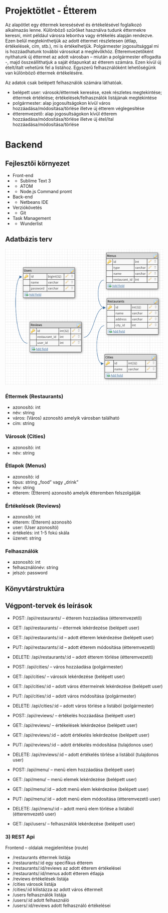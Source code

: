 # Projektötlet - Étterem
Az alapötlet egy éttermek keresésével és értékelésével foglalkozó alkalmazás lenne. Különböző szűrőket használva tudunk éttermekre keresni, mint például városra lebontva vagy értékelés alapján rendezve. Ezen belül megtekinthetjük az adott éttermet részletesen (étlap, értékelések, cím, stb.), mi is értékelhetjük.
Polgármester jogosultsággal mi is hozzáadhatunk további városokat a meglévőkhöz. Étteremvezetőként nyithatunk új éttermet az adott városban – miután a polgármester elfogadta -, majd összeállíthatjuk a saját étlapunkat az étterem számára. Ezen kívül új ételt/italt vehetünk fel a listához. Egyszerű felhasználóként lehetőségünk van különböző éttermek értékelésére.

Az adatok csak belépett felhasználók számára láthatóak.
*  belépett user: városok/éttermek keresése, ezek részletes megtekintése; éttermek értélelése; értékelések/felhasználók listájának megtekintése
*  polgármester: alap jogosultságokon kívül város hozzáadása/módosítása/törlése illetve új étterem véglegesítése
*  étteremvezető: alap jogosultságokon kívül étterem hozzáadása/módosítása/törlése illetve új étel/ital hozzáadása/módosítása/törlése

# Backend

## Fejlesztői környezet
*  Front-end
*  - Sublime Text 3
*  - ATOM
*  - Node.js Command promt
*  Back-end
*  - Netbeans IDE
*  Verziókövetés
*  - Git
*  Task Management
*  - Wunderlist

## Adatbázis terv
![alt text](https://raw.githubusercontent.com/Tremx389/restaurant/master/db.png)

### Éttermek (Restaurants)
*	azonosító: int
*	név: string
*	város: (Város) azonosító		amelyik városban található
*	cím: string

### Városok (Cities)
*	azonosító: int
*	név: string

### Étlapok (Menus)
*	azonosító: id
*	típus: string		„food” vagy „drink”
*	név: string
*	étterem: (Étterem) azonosító		amelyik étteremben felszolgálják

### Értékelések (Reviews)
*	azonosító: int
*	étterem: (Étterem) azonosító
*	user: (User azonosító)
*	értékelés: int		1-5 fokú skála
*	üzenet: string

### Felhasználók
*	azonosító: int
*	felhasználónév: string
*	jelszó: password

## Könyvtárstruktúra

## Végpont-tervek és leírások
*	POST: /api/restaurants/ – étterem hozzáadása (étteremvezető)
*	GET: /api/restaurants/ – éttermek lekérdezése (belépett user)
*	GET: /api/restaurants/:id – adott étterem lekérdezése (belépett user)
*	PUT: /api/restaurants/:id – adott étterem módosítása (étteremvezető)
*	DELETE: /api/restaurants/:id – adott étterem törlése (étteremvezető)

*	POST: /api/cities/ – város hozzáadása (polgármester)
*	GET: /api/cities/ – városok lekérdezése (belépett user)
*	GET: /api/cities/:id – adott város éttermeinek lekérdezése (belépett user)
*	PUT: /api/cities/:id – adott város módosítása (polgármester)
*	DELETE: /api/cities/:id – adott város törlése a listából (polgármester)

*	POST: /api/reviews/ – értékelés hozzáadása (belépett user)
*	GET: /api/reviews/ – értékelések lekérdezése (belépett user)
*	GET: /api/reviews/:id – adott értékelés lekérdezése (belépett user)
*	PUT: /api/reviews/:id – adott értékelés módosítása (tulajdonos user)
*	DELETE: /api/reviews/:id – adott értékelés törlése a listából (tulajdonos user)

*	POST: /api/menu/ – menü elem hozzáadása (belépett user)
*	GET: /api/menu/ – menü elemek lekérdezése (belépett user)
*	GET: /api/menu/:id – adott menü elem lekérdezése (belépett user)
*	PUT: /api/menu/:id – adott menü elem módosítása (étteremvezető user)
*	DELETE: /api/menu/:id – adott menü elem törlése a listából (étteremvezető user)

*	GET: /api/users/ – felhasználók lekérdezése (belépett user)

### 3)	REST Api
Frontend – oldalak megjelenítése (route)
*	/restaurants			éttermek listája
*	/restaurants/:id		egy specifikus étterem
*	/restaurants/:id/reviews	az adott étterem értékelései
*	/restaurants/:id/menus		adott étterem étlapja
*	/reviews			értékelések listája
*	/cities				városok listája
*	/cities/:id			kilistázza az adott város éttermeit
*	/users				felhasználók listája
*	/users/:id			adott felhasználó
*	/users/:id/reviews		adott felhasználó értékelései
